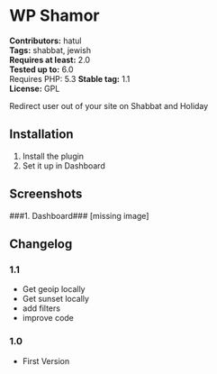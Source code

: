 # WP Shamor #
**Contributors:** hatul  
**Tags:** shabbat, jewish  
**Requires at least:** 2.0  
**Tested up to:** 6.0  
Requires PHP: 5.3
**Stable tag:** 1.1  
**License:** GPL  

Redirect user out of your site on Shabbat and Holiday

## Installation ##
1. Install the plugin
2. Set it up in Dashboard

## Screenshots ##
###1. Dashboard###
[missing image]


## Changelog ##
### 1.1 ###
* Get geoip locally
* Get sunset locally
* add filters
* improve code
### 1.0 ###
* First Version